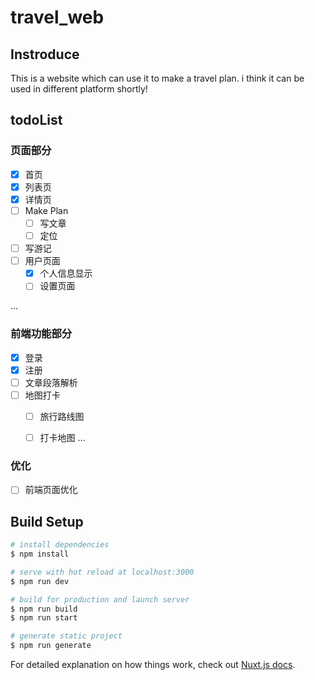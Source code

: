 # travel_web

## Instroduce
This is a website which can use it to make a travel plan.
i think it can be used in different platform shortly!

## todoList
### 页面部分
- [x] 首页
- [x] 列表页
- [x] 详情页
- [ ] Make Plan
  - [ ] 写文章
  - [ ] 定位
- [ ] 写游记 
- [ ] 用户页面
  - [x] 个人信息显示
  - [ ] 设置页面 

...

### 前端功能部分
- [x] 登录
- [x] 注册
- [ ] 文章段落解析
- [ ] 地图打卡
  - [ ] 旅行路线图
  - [ ] 打卡地图
...


### 优化
- [ ] 前端页面优化

## Build Setup

```bash
# install dependencies
$ npm install

# serve with hot reload at localhost:3000
$ npm run dev

# build for production and launch server
$ npm run build
$ npm run start

# generate static project
$ npm run generate
```

For detailed explanation on how things work, check out [Nuxt.js docs](https://nuxtjs.org).
